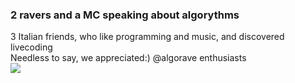 ### 2 ravers and a MC speaking about algorythms
3 Italian friends, who like programming and music, and discovered livecoding<br>
Needless to say, we appreciated:)
@algorave enthusiasts<br>
<img src="https://img.shields.io/badge/algorave%20-%238a1616.svg?&style=for-the-badge&logo=Algorave&logoColor=grey"/>
